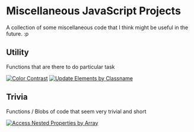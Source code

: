 # Miscellaneous JavaScript Projects

A collection of some miscellaneous code that I think might be useful in the future. :p

## Utility

Functions that are there to do particular task

<a href="/utility/color-contrast" target="_blank"><img src="https://img.shields.io/badge/-01%E3%83%BBColor%20Contrast-f72f61" alt="Color Contrast"></a> <a href="/utility/update-by-classname" target="_blank"><img src="https://img.shields.io/badge/-02%E3%83%BBUpdate%20Elements%20by%20Classname-f72f61" alt="Update Elements by Classname"></a>

## Trivia

Functions / Blobs of code that seem very trivial and short

<a href="/trivia/access-property-by-array" target="_blank"><img src="https://img.shields.io/badge/-01%E3%83%BBAccess%20Nested%20Properties%20by%20Array-a434eb" alt="Access Nested Properties by Array"></a>
